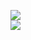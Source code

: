 [![](https://img.shields.io/badge/Made%20With-Github%20Spray-lightgrey.svg?style=for-the-badge&logo=github)](https://github.com/Annihil/github-spray#31986)  
[![](https://i.imgur.com/2DrTn0Z.gif)](https://github.com/Annihil/github-spray)